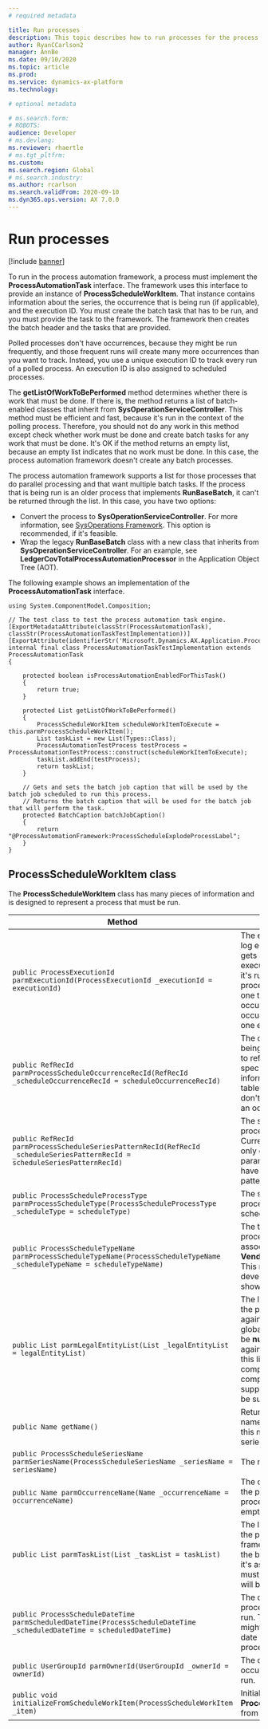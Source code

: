 ```yaml
---
# required metadata

title: Run processes
description: This topic describes how to run processes for the process automation framework.
author: RyanCCarlson2
manager: AnnBe
ms.date: 09/10/2020
ms.topic: article
ms.prod: 
ms.service: dynamics-ax-platform
ms.technology: 

# optional metadata

# ms.search.form: 
# ROBOTS: 
audience: Developer
# ms.devlang: 
ms.reviewer: rhaertle
# ms.tgt_pltfrm: 
ms.custom:
ms.search.region: Global
# ms.search.industry: 
ms.author: rcarlson
ms.search.validFrom: 2020-09-10
ms.dyn365.ops.version: AX 7.0.0
---
```


# Run processes

[!include [banner](../includes/banner.md)]

To run in the process automation framework, a process must implement the **ProcessAutomationTask** interface. The framework uses this interface to provide an instance of **ProcessScheduleWorkItem**. That instance contains information about the series, the occurrence that is being run (if applicable), and the execution ID. You must create the batch task that has to be run, and you must provide the task to the framework. The framework then creates the batch header and the tasks that are provided.

Polled processes don't have occurrences, because they might be run frequently, and those frequent runs will create many more occurrences than you want to track. Instead, you use a unique execution ID to track every run of a polled process. An execution ID is also assigned to scheduled processes.

The **getListOfWorkToBePerformed** method determines whether there is work that must be done. If there is, the method returns a list of batch-enabled classes that inherit from **SysOperationServiceController**. This method must be efficient and fast, because it's run in the context of the polling process. Therefore, you should not do any work in this method except check whether work must be done and create batch tasks for any work that must be done. It's OK if the method returns an empty list, because an empty list indicates that no work must be done. In this case, the process automation framework doesn't create any batch processes.

The process automation framework supports a list for those processes that do parallel processing and that want multiple batch tasks. If the process that is being run is an older process that implements **RunBaseBatch**, it can't be returned through the list. In this case, you have two options:

- Convert the process to **SysOperationServiceController**. For more information, see [SysOperations Framework](https://docs.microsoft.com/dynamicsax-2012/developer/sysoperation-framework-overview). This option is recommended, if it's feasible.
- Wrap the legacy **RunBaseBatch** class with a new class that inherits from **SysOperationServiceController**. For an example, see **LedgerCovTotalProcessAutomationProcessor** in the Application Object Tree (AOT).

The following example shows an implementation of the **ProcessAutomationTask** interface.

```xpp
using System.ComponentModel.Composition;

// The test class to test the process automation task engine.
[ExportMetadataAttribute(classStr(ProcessAutomationTask), classStr(ProcessAutomationTaskTestImplementation))]
[ExportAttribute(identifierStr('Microsoft.Dynamics.AX.Application.ProcessAutomationTask'))]
internal final class ProcessAutomationTaskTestImplementation extends ProcessAutomationTask
{

    protected boolean isProcessAutomationEnabledForThisTask()
    {
        return true;
    }

    protected List getListOfWorkToBePerformed()
    {
        ProcessScheduleWorkItem scheduleWorkItemToExecute = this.parmProcessScheduleWorkItem();
        List taskList = new List(Types::Class);
        ProcessAutomationTestProcess testProcess = ProcessAutomationTestProcess::construct(scheduleWorkItemToExecute);
        taskList.addEnd(testProcess);
        return taskList;
    }

    // Gets and sets the batch job caption that will be used by the batch job scheduled to run this process.
    // Returns the batch caption that will be used for the batch job that will perform the task.
    protected BatchCaption batchJobCaption()
    {
        return "@ProcessAutomationFramework:ProcessScheduleExplodeProcessLabel";
    }
}
```

## ProcessScheduleWorkItem class

The **ProcessScheduleWorkItem** class has many pieces of information and is designed to represent a process that must be run.

| Method | Description |
|---|---|
| `public ProcessExecutionId parmExecutionId(ProcessExecutionId _executionId = executionId)` | The execution ID is used to log errors. A polled process gets a new, unique execution ID every time that it's run. Because scheduled processes are only ever run one time for each occurrence, each occurrence only ever has one execution ID. |
| `public RefRecId parmProcessScheduleOccurrenceRecId(RefRecId _scheduleOccurrenceRecId = scheduleOccurrenceRecId)` | The occurrence that is being run. Use this method to reference occurrence-specific parameter information in parameter tables. Polled processes don't have a **RecId** value for an occurrence. |
| `public RefRecId parmProcessScheduleSeriesPatternRecId(RefRecId _scheduleSeriesPatternRecId = scheduleSeriesPatternRecId)` | The series pattern that the process is associated with. Currently, series can have only one pattern. All parameter records typically have a foreign key to this pattern. |
| `public ProcessScheduleProcessType parmProcessScheduleType(ProcessScheduleProcessType _scheduleType = scheduleType)` | The schedule type of the process: polled or scheduled. |
| `public ProcessScheduleTypeName parmProcessScheduleTypeName(ProcessScheduleTypeName _scheduleTypeName = scheduleTypeName)` | The type name that the process and series are associated with, such as **VendPaymentProposal**. This name is an internal developer name and isn't shown to the user. |
| `public List parmLegalEntityList(List _legalEntityList = legalEntityList)` | The list of legal entities that the process will be run against. If the process is a global process, this list will be **null**. If the process is run against a single company, this list will contain a single company. Multiple companies aren't currently supported, but they might be supported in the future. |
| `public Name getName()` | Returns the occurrence name. If a type is polled, this method returns the series name. |
| `public ProcessScheduleSeriesName parmSeriesName(ProcessScheduleSeriesName _seriesName = seriesName)` | The name of the series. |
| `public Name parmOccurrenceName(Name _occurrenceName = occurrenceName)` | The occurrence name. If the process is a polled process, the value will be empty. |
| `public List parmTaskList(List _taskList = taskList)` | The list of batch tasks that the process automation framework should add to the batch. If this list is **null**, it's assumed that no work must be done, and nothing will be created in a batch. |
| `public ProcessScheduleDateTime parmScheduledDateTime(ProcessScheduleDateTime _scheduledDateTime = scheduledDateTime)` | The date and time when the process was scheduled to run. This date and time might differ from the actual date and time when the process runs. |
| `public UserGroupId parmOwnerId(UserGroupId _ownerId = ownerId)` | The owner of the occurrence that is being run. |
| `public void initializeFromScheduleWorkItem(ProcessScheduleWorkItem _item)` | Initializes an instance of **ProcessScheduleWorkItem** from another instance. |
